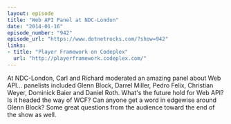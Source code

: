 ```yaml
---
layout: episode
title: "Web API Panel at NDC-London"
date: "2014-01-16"
episode_number: "942"
episode_url: "https://www.dotnetrocks.com/?show=942"
links:
- title: "Player Framework on Codeplex"
  url: "http://playerframework.codeplex.com/"
---
```


At NDC-London, Carl and Richard moderated an amazing panel about Web API... panelists included Glenn Block, Darrel Miller, Pedro Felix, Christian Weyer, Dominick Baier and Daniel Roth. What's the future hold for Web API? Is it headed the way of WCF? Can anyone get a word in edgewise around Glenn Block? Some great questions from the audience toward the end of the show as well.
